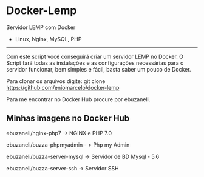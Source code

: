 # Docker-Lemp
Servidor LEMP com Docker
- Linux, Nginx, MySQL, PHP
------------------------------------------------------------------------------------------------------------------------------------------

Com este script você conseguirá criar um servidor LEMP no Docker.
O Script fará todas as instalações e as configurações necessárias para o servidor funcionar, bem simples e fácil, basta saber um pouco de Docker.

Para clonar os arquivos digite: git clone https://github.com/eniomarcelo/docker-lemp

Para me encontrar no Docker Hub procure por ebuzaneli.


Minhas imagens no Docker Hub
------------------------------
ebuzaneli/nginx-php7 -> NGINX e PHP 7.0

ebuzaneli/buzza-phpmyadmin - > Php my Admin

ebuzaneli/buzza-server-mysql -> Servidor de BD Mysql - 5.6

ebuzaneli/buzza-server-ssh -> Servidor SSH
